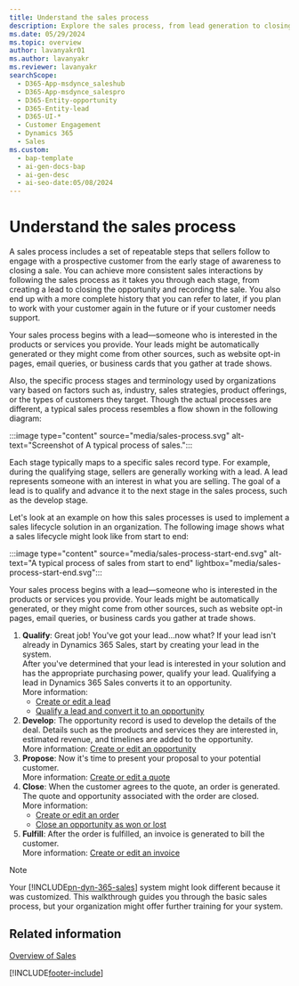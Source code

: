 ```yaml
---
title: Understand the sales process
description: Explore the sales process, from lead generation to closing a sale.
ms.date: 05/29/2024
ms.topic: overview
author: lavanyakr01
ms.author: lavanyakr
ms.reviewer: lavanyakr
searchScope:
  - D365-App-msdynce_saleshub
  - D365-App-msdynce_salespro
  - D365-Entity-opportunity
  - D365-Entity-lead
  - D365-UI-*
  - Customer Engagement
  - Dynamics 365
  - Sales
ms.custom:
  - bap-template
  - ai-gen-docs-bap
  - ai-gen-desc
  - ai-seo-date:05/08/2024
---
```

# Understand the sales process

A sales process includes a set of repeatable steps that sellers follow to engage with a prospective customer from the early stage of awareness to closing a sale. You can achieve more consistent sales interactions by following the sales process as it takes you through each stage, from creating a lead to closing the opportunity and recording the sale. You also end up with a more complete history that you can refer to later, if you plan to work with your customer again in the future or if your customer needs support.

Your sales process begins with a lead—someone who is interested in the products or services you provide. Your leads might be automatically generated or they might come from other sources, such as website opt-in pages, email queries, or business cards that you gather at trade shows.

Also, the specific process stages and terminology used by organizations vary based on factors such as, industry, sales strategies, product offerings, or the types of customers they target. Though the actual processes are different, a typical sales process resembles a flow shown in the following diagram:

:::image type="content" source="media/sales-process.svg" alt-text="Screenshot of A typical process of sales."::: 

Each stage typically maps to a specific sales record type. For example, during the qualifying stage, sellers are generally working with a lead. A lead represents someone with an interest in what you are selling. The goal of a lead is to qualify and advance it to the next stage in the sales process, such as the develop stage.

Let's look at an example on how this sales processes is used to implement a sales lifecycle solution in an organization. The following image shows what a sales lifecycle might look like from start to end:

:::image type="content" source="media/sales-process-start-end.svg" alt-text="A typical process of sales from start to end" lightbox="media/sales-process-start-end.svg":::

Your sales process begins with a lead—someone who is interested in the products or services you provide. Your leads might be automatically generated, or they might come from other sources, such as website opt-in pages, email queries, or business cards you gather at trade shows.

1. **Qualify**: Great job! You've got your lead…now what? If your lead isn't already in Dynamics 365 Sales, start by creating your lead in the system.  
    After you've determined that your lead is interested in your solution and has the appropriate purchasing power, qualify your lead. Qualifying a lead in  Dynamics 365 Sales converts it to an opportunity.  
    More information:   
    - [Create or edit a lead](create-edit-lead-sales.md)   
    - [Qualify a lead and convert it to an opportunity](qualify-lead-convert-opportunity-sales.md)
2. **Develop**: The opportunity record is used to develop the details of the deal. Details such as the products and services they are interested in, estimated revenue, and timelines are added to the opportunity.   
    More information: [Create or edit an opportunity](create-edit-opportunity-sales.md)   
3. **Propose**: Now it's time to present your proposal to your potential customer.   
    More information: [Create or edit a quote](create-edit-quote-sales.md)   
4. **Close**: When the customer agrees to the quote, an order is generated. The quote and opportunity associated with the order are closed.  
    More information:
    - [Create or edit an order](../sales-enterprise/create-edit-order-sales.md)    
    - [Close an opportunity as won or lost](../sales-enterprise/close-opportunity-won-lost-sales.md)   
5. **Fulfill**: After the order is fulfilled, an invoice is generated to bill the customer.   
    More information: [Create or edit an invoice](../sales-enterprise/create-edit-invoice-sales.md)  
    
> [!NOTE]
> Your [!INCLUDE[pn-dyn-365-sales](../includes/pn-dyn-365-sales.md)] system might look different because it was customized. This walkthrough guides you through the basic sales process, but your organization might offer further training for your system.

## Related information   
[Overview of Sales](../sales-enterprise/user-guide.md)


[!INCLUDE[footer-include](../includes/footer-banner.md)]
